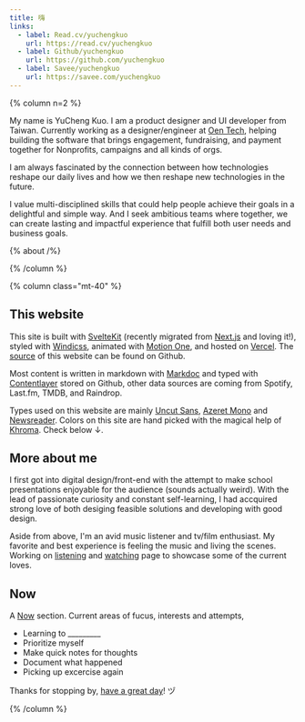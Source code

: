 ```yaml
---
title: 嗨
links:
  - label: Read.cv/yuchengkuo
    url: https://read.cv/yuchengkuo
  - label: Github/yuchengkuo
    url: https://github.com/yuchengkuo
  - label: Savee/yuchengkuo
    url: https://savee.com/yuchengkuo
---
```


{% column n=2 %}

My name is YuCheng Kuo. I am a product designer and UI developer from Taiwan. Currently working as a designer/engineer at [Oen Tech](https://oen.tw), helping building the software that brings engagement, fundraising, and payment together for Nonprofits, campaigns and all kinds of orgs.

I am always fascinated by the connection between how technologies reshape our daily lives and how we then reshape new technologies in the future.

I value multi-disciplined skills that could help people achieve their goals in a delightful and simple way. And I seek ambitious teams where together, we can create lasting and impactful experience that fulfill both user needs and business goals.

{% about /%}

{% /column %}

{% column class="mt-40" %}

## This website

This site is built with [SvelteKit](https://kit.svelte.dev) (recently migrated from [Next.js](https://nextjs.org) and loving it!), styled with [Windicss](https://windicss.org), animated with [Motion One](https://motion.dev), and hosted on [Vercel](https://vercel.com). The [source](https://github.com/yuchengkuo/yckuo) of this website can be found on Github.

Most content is written in markdown with [Markdoc](https://markdoc.io) and typed with [Contentlayer](https://contentlayer.dev) stored on Github, other data sources are coming from Spotify, Last.fm, TMDB, and Raindrop.

Types used on this website are mainly [Uncut Sans](https://uncut.wtf/sans-serif/uncut-sans.html), [Azeret Mono](https://azeret.displaay.net/) and [Newsreader](https://www.productiontype.com/family/newsreader). Colors on this site are hand picked with the magical help of [Khroma](https://khroma.co). Check below ↓.

## More about me

I first got into digital design/front-end with the attempt to make school presentations enjoyable for the audience (sounds actually weird). With the lead of passionate curiosity and constant self-learning, I had accquired strong love of both desiging feasible solutions and developing with good design.

Aside from above, I'm an avid music listener and tv/film enthusiast. My favorite and best experience is feeling the music and living the scenes. Working on [listening](/listening) and [watching](/watching) page to showcase some of the current loves.

## Now

A [Now](https://nownownow.com/about) section. Current areas of fucus, interests and attempts,

- Learning to \_\_\_\_\_\_\_\_\_
- Prioritize myself
- Make quick notes for thoughts
- Document what happened
- Picking up excercise again

Thanks for stopping by, [have a great day](https://youtu.be/5PYzrhtDBrA)! ヅ

{% /column %}
